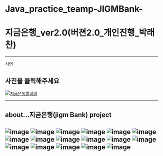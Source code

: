 # Java_practice_teamp-JIGMBank-
# 지금은행_ver2.0(버젼2.0_개인진행_박래찬)
----------  
시연  
## 사진을 클릭해주세요  
[![지금은행썸네일](https://user-images.githubusercontent.com/100547978/175907323-8cd1fa88-9932-44aa-9776-e9cad01b81d0.png)
](https://www.youtube.com/watch?v=OO6RO_Wxfu8)   
  
  
---------- 
## about...지금은행(jigm Bank) project  
  
![image](https://user-images.githubusercontent.com/100547978/173530904-794f0d43-3a4a-4a63-a55a-1afaa0988b05.png)
![image](https://user-images.githubusercontent.com/100547978/173530923-717eb014-ccc7-4f33-87ee-33b652a347d8.png)
![image](https://user-images.githubusercontent.com/100547978/173530950-5392c1a7-eead-4c2f-9d87-dce6aca6b5b2.png)
![image](https://user-images.githubusercontent.com/100547978/173530975-eeadfae3-0c02-4001-a0b1-d9903ba5e531.png)
![image](https://user-images.githubusercontent.com/100547978/173530990-602ac469-a0cd-404d-82b3-c60c73c7cdf3.png)
![image](https://user-images.githubusercontent.com/100547978/173530998-44efe48c-e9b8-46ff-b6f4-123e1e7ef955.png)
![image](https://user-images.githubusercontent.com/100547978/173531012-7f24f4e8-79bb-4961-a95e-215f9bc424f6.png)
![image](https://user-images.githubusercontent.com/100547978/173531023-0b99ece7-dfc2-4f40-bcbb-7586c15cec9f.png)
![image](https://user-images.githubusercontent.com/100547978/173531043-e6759598-2fe0-4ff6-bcdd-9f7fb0279961.png)
![image](https://user-images.githubusercontent.com/100547978/173531054-83fd212b-7e4d-4b7a-94a0-14b01d116a10.png)
![image](https://user-images.githubusercontent.com/100547978/173531070-87c84dbe-84f2-46ad-822c-56daa51bdfa6.png)
![image](https://user-images.githubusercontent.com/100547978/173531116-ef282b92-577f-4810-922a-e01480a5b57e.png)
![image](https://user-images.githubusercontent.com/100547978/173531167-44083c63-c2cd-44ab-9513-7dcddd0d6b60.png)
![image](https://user-images.githubusercontent.com/100547978/173531191-706d20ea-d209-4556-a048-9b9970c68e20.png)
![image](https://user-images.githubusercontent.com/100547978/173531208-c75c4092-fa67-4a40-86bc-9c4e4c883252.png)
![image](https://user-images.githubusercontent.com/100547978/173531220-edaa4de2-e08e-4036-a9c7-513f75c9ae03.png)
![image](https://user-images.githubusercontent.com/100547978/173531231-9dedb1c6-c120-4dd9-bcab-ca42fd13b1c4.png)
----------
